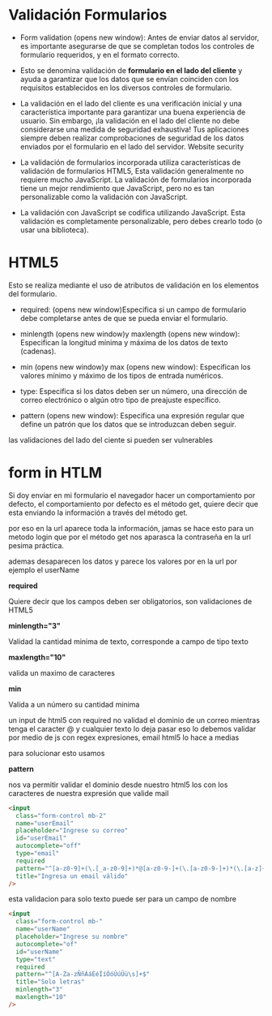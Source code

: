 # Validación Formularios

- Form validation (opens new window): Antes de enviar datos al servidor, es importante asegurarse de que se completan todos los controles de formulario requeridos, y en el formato correcto.
- Esto se denomina validación de **formulario en el lado del cliente** y ayuda a garantizar que los datos que se envían coinciden con los requisitos establecidos en los diversos controles de formulario.

- La validación en el lado del cliente es una verificación inicial y una característica importante para garantizar una buena experiencia de usuario.
  Sin embargo, ¡la validación en el lado del cliente no debe considerarse una medida de seguridad exhaustiva! Tus aplicaciones siempre deben realizar comprobaciones de seguridad de los datos enviados por el formulario en el lado del servidor.
  Website security

- La validación de formularios incorporada utiliza características de validación de formularios HTML5, Esta validación generalmente no requiere mucho JavaScript. La validación de formularios incorporada tiene un mejor rendimiento que JavaScript, pero no es tan personalizable como la validación con JavaScript.
- La validación con JavaScript se codifica utilizando JavaScript. Esta validación es completamente personalizable, pero debes crearlo todo (o usar una biblioteca).

# HTML5

Esto se realiza mediante el uso de atributos de validación en los elementos del formulario.

- required: (opens new window)Especifica si un campo de formulario debe completarse antes de que se pueda enviar el formulario.

- minlength (opens new window)y maxlength (opens new window): Especifican la longitud mínima y máxima de los datos de texto (cadenas).

- min (opens new window)y max (opens new window): Especifican los valores mínimo y máximo de los tipos de entrada numéricos.

- type: Especifica si los datos deben ser un número, una dirección de correo electrónico o algún otro tipo de preajuste específico.

- pattern (opens new window): Especifica una expresión regular que define un patrón que los datos que se introduzcan deben seguir.

las validaciones del lado del ciente si pueden ser vulnerables

# form in HTLM

Si doy enviar en mi formulario el navegador hacer un comportamiento por defecto, el comportamiento por defecto
es el método get, quiere decir que esta enviando la información a través del método get.

por eso en la url aparece toda la información, jamas se hace esto para un metodo login que por el método get nos aparasca la contraseña
en la url pesima práctica.

ademas desaparecen los datos y parece los valores por en la url por ejemplo el userName

**required**

Quiere decir que los campos deben ser obligatorios, son validaciones de HTML5

**minlength="3"**

Validad la cantidad minima de texto, corresponde a campo de tipo texto

**maxlength="10"**

valida un maximo de caracteres

**min**

Valida a un número su cantidad minima

un input de html5 con required no validad el dominio de un correo mientras tenga el caracter @ y cualquier texto lo deja pasar
eso lo debemos validar por medio de js con regex expresiones, email html5 lo hace a medias

para solucionar esto usamos

**pattern**

nos va permitir validar el dominio desde nuestro html5 los con los caracteres de nuestra expresión que valide mail

```html
<input
  class="form-control mb-2"
  name="userEmail"
  placeholder="Ingrese su correo"
  id="userEmail"
  autocomplete="off"
  type="email"
  required
  pattern="^[a-z0-9]+(\.[_a-z0-9]+)*@[a-z0-9-]+(\.[a-z0-9-]+)*(\.[a-z]{2,15})$"
  title="Ingresa un email válido"
/>
```

esta validacion para solo texto puede ser para un campo de nombre

```html
<input
  class="form-control mb-"
  name="userName"
  placeholder="Ingrese su nombre"
  autocomplete="of"
  id="userName"
  type="text"
  required
  pattern="^[A-Za-zÑñÁáÉéÍíÓóÚúÜü\s]+$"
  title="Solo letras"
  minlength="3"
  maxlength="10"
/>
```
